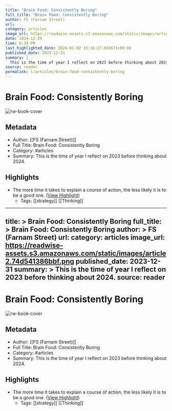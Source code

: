 ```yaml
---
title: "Brain Food: Consistently Boring"
full_title: "Brain Food: Consistently Boring"
author: FS (Farnam Street)
url: 
category: articles
image_url: https://readwise-assets.s3.amazonaws.com/static/images/article2.74d541386bbf.png
date: 2024-12-29
time: 6:39 PM
last_highlighted_date: 2024-01-02 15:16:27.683671+00:00
published_date: 2023-12-31
summary: |
  This is the time of year I reflect on 2023 before thinking about 2024.
source: reader
permalink: l/articles/brain-food-consistently-boring
---
```

# Brain Food: Consistently Boring

![rw-book-cover](https://readwise-assets.s3.amazonaws.com/static/images/article2.74d541386bbf.png)

## Metadata
- Author: [[FS (Farnam Street)]]
- Full Title: Brain Food: Consistently Boring
- Category: #articles
- Summary: This is the time of year I reflect on 2023 before thinking about 2024.

## Highlights
- The more time it takes to explain a course of action, the less likely it is to be a good one. ([View Highlight](https://read.readwise.io/read/01hk5bypmrf92hybnqbhmdb0x3))
    - Tags: [[strategy]] [[Thinking]] 


---
title: >
  Brain Food: Consistently Boring
full_title: >
  Brain Food: Consistently Boring
author: >
  FS (Farnam Street)
url: 
category: articles
image_url: https://readwise-assets.s3.amazonaws.com/static/images/article2.74d541386bbf.png
published_date: 2023-12-31
summary: >
  This is the time of year I reflect on 2023 before thinking about 2024.
source: reader
---
# Brain Food: Consistently Boring

![rw-book-cover](https://readwise-assets.s3.amazonaws.com/static/images/article2.74d541386bbf.png)

## Metadata
- Author: [[FS (Farnam Street)]]
- Full Title: Brain Food: Consistently Boring
- Category: #articles
- Summary: This is the time of year I reflect on 2023 before thinking about 2024.

## Highlights
- The more time it takes to explain a course of action, the less likely it is to be a good one. ([View Highlight](https://read.readwise.io/read/01hk5bypmrf92hybnqbhmdb0x3))
    - Tags: [[strategy]] [[Thinking]] 


